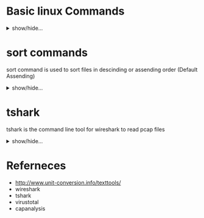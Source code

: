 # Basic linux Commands
<details>
<summary> show/hide...
</summary>

### list files
`ls`

### show current working directory
`pwd`

### show your logged-in user-id
`whoami`

### change your directory

```cd /home```

`cd /Desktop`

### go back one directory
`cd ..`

### go back two directories
`cd ../../`

### go to the home page of the currently logged-in user
`cd ~`

### go directly to the root page
`cd /`

### copy file to a certain directory
`cp file ~/Desktop`

### change the file name or move it to another directory
`mv file1 file2`

`mv file1 ~/Documents`

### ping a target
`ping 10.1.1.1`

### traceroute
`traecroute 10.1.1.1`

### find a certain file
`ls | grep <filename>`



### create a file
`touch <filename>`
  
### edit a file
`nano <filename>`
  
### print somethingb into the screen
`echo hello`

```
echo -e hi\nhow are you
```

### create a file with contents
`echo -e 'hi\nhow are you' > greeting.txt`

### search for a word within a directory
`egrep -r hi`

### check the running services
`ps -aux`

### read from a file
`cat <filename>`


### Count how many lines in the file
```
cat file.txt | wc -l
```



</details>


# sort commands
sort command is used to sort files in descinding or assending order (Default Assending)

<details>
<summary> show/hide...
</summary>

## Preparing files for sorting
simply copy and past the below codes into your machine

`echo -e 'Firewall\nAntivirus\nIDS' > file.txt`

`echo -e '10\n100\n15\n20' > numfile.txt`

`echo -e 'server\nclient\nhost\nserver' > dupfile.txt`

`echo -e 'root    40%   1G\nlogs    53%   3M\nhome    20%   5G' > sheetfile.txt`


### Default Sort

```
sort file.txt
```

## Sort in Descending order

```
sort -r file.txt
```

## Sort in based on numeric values

```
sort -n numfile.txt
```

## Sort in based on numeric values in Descending order

```
sort -rn numfile.txt
```

## Sort the second column

```
sort -k 2n sheetfile.txt
```

## Sort and remove duplicates

```
sort -u dupfile.txt
```

## sorting through pip

```cat dupfile.txt | sort```

</details>



# tshark
tshark is the command line tool for wireshark to read pcap files

<details>
<summary> show/hide...
</summary>
  
### To show the installed version of Tshark
```
tshark -v
```
### To Find all Tshark supported network interfaces for monitoring
```
tshark -D
```
### sniff traffic on eth0

***Note: this needs permission***

```
tshark -i eth0
```

### Read a pcap file and display it into the console
```
tshark -r traffic.pcap
```
### To find the totoal number of packets in a certain pcap file?
```
tshark -r traffic.pcap | wc -l
```
### Read the first 10 packets? 
```
tshark -r traffic.pcap -c 10
```
### Print the list of protocols in HTTP_traffic.pcap  
```
tshark -r traffic.pcap -z io,phs -q
```

### command to show only the HTTP traffic from a PCAP file
```
tshark -Y 'http' -r traffic.pcap
```

### command to export data transferred through HTTP
```
tshark -nr record-http.pcap --export-objects http,tsharkfile
```


### command to show the IP packets sent from IP address 192.168.1.1 to IP address 1.1.1.1

```
tshark -r traffic.pcap -Y "ip.src==192.168.1.1 && ip.dst==1.1.1.1"
```

### command to print packets containing GET requests

```
tshark -r traffic.pcap -Y "http.request.method==GET"
```

### command to used to print only source IP and URL for all GET request packets

```
tshark -r traffic.pcap -Y "http.request.method==GET" -Tfields -e frame.time -e ip.src -e http.request.full_uri
```

### To know How many HTTP packets contains the "password" string or any other string

```
tshark -r traffic.pcap -Y "http contains password”
```
### To know the destination IP address for GET requests sent for yahoo.com

```
tshark -r traffic.pcap -Y "http.request.method==GET && http.host==www.nytimes.com" -Tfields -e ip.dst
```

</details>


# Referneces
- http://www.unit-conversion.info/texttools/
- wireshark
- tshark
- virustotal
- capanalysis
  
